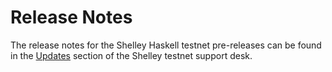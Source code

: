 # Release Notes

The release notes for the Shelley Haskell testnet pre-releases can be found in the [Updates](https://iohk.zendesk.com/hc/en-us/articles/900001197286-Updates) section of the Shelley testnet support desk.